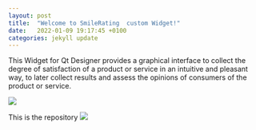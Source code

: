 ```yaml
---
layout: post
title:  "Welcome to SmileRating  custom Widget!"
date:   2022-01-09 19:17:45 +0100
categories: jekyll update
---
```

This Widget for Qt Designer provides a graphical interface to collect the degree of satisfaction of a product or service in an intuitive and pleasant way, to later collect results and assess the opinions of consumers of the product or service.

[<img src="https://pedrogm80.github.io/PedroGM80/images/portfolio/droplet.jpg">](https://pedrogm80.github.io/PedroGM80/#portfolio)

This is the repository 
[<img src="https://cdn-icons-png.flaticon.com/512/25/25231.png">](https://github.com/PedroGM80/SmileRating.git)
